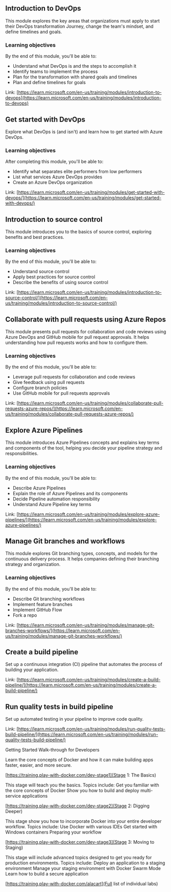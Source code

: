## Introduction to DevOps

This module explores the key areas that organizations must apply to start their DevOps transformation Journey, change the team's mindset, and define timelines and goals.

### Learning objectives

By the end of this module, you'll be able to:

- Understand what DevOps is and the steps to accomplish it
- Identify teams to implement the process
- Plan for the transformation with shared goals and timelines
- Plan and define timelines for goals

Link: [https://learn.microsoft.com/en-us/training/modules/introduction-to-devops](https://learn.microsoft.com/en-us/training/modules/introduction-to-devops)


## Get started with DevOps

Explore what DevOps is (and isn't) and learn how to get started with Azure DevOps.

### Learning objectives

After completing this module, you'll be able to:

- Identify what separates elite performers from low performers
- List what services Azure DevOps provides
- Create an Azure DevOps organization

Link: [https://learn.microsoft.com/en-us/training/modules/get-started-with-devops/](https://learn.microsoft.com/en-us/training/modules/get-started-with-devops/)


## Introduction to source control

This module introduces you to the basics of source control, exploring benefits and best practices.

### Learning objectives

By the end of this module, you'll be able to:

- Understand source control
- Apply best practices for source control
- Describe the benefits of using source control

Link: [https://learn.microsoft.com/en-us/training/modules/introduction-to-source-control/](https://learn.microsoft.com/en-us/training/modules/introduction-to-source-control/)


## Collaborate with pull requests using Azure Repos

This module presents pull requests for collaboration and code reviews using Azure DevOps and GitHub mobile for pull request approvals. It helps understanding how pull requests works and how to configure them.

### Learning objectives

By the end of this module, you'll be able to:

- Leverage pull requests for collaboration and code reviews
- Give feedback using pull requests
- Configure branch policies
- Use GitHub mobile for pull requests approvals

Link: [https://learn.microsoft.com/en-us/training/modules/collaborate-pull-requests-azure-repos/](https://learn.microsoft.com/en-us/training/modules/collaborate-pull-requests-azure-repos/)


## Explore Azure Pipelines

This module introduces Azure Pipelines concepts and explains key terms and components of the tool, helping you decide your pipeline strategy and responsibilities.

### Learning objectives

By the end of this module, you'll be able to:

- Describe Azure Pipelines
- Explain the role of Azure Pipelines and its components
- Decide Pipeline automation responsibility
- Understand Azure Pipeline key terms

Link: [https://learn.microsoft.com/en-us/training/modules/explore-azure-pipelines/](https://learn.microsoft.com/en-us/training/modules/explore-azure-pipelines/)


## Manage Git branches and workflows

This module explores Git branching types, concepts, and models for the continuous delivery process. It helps companies defining their branching strategy and organization.

### Learning objectives

By the end of this module, you'll be able to:

- Describe Git branching workflows
- Implement feature branches
- Implement GitHub Flow
- Fork a repo

Link: [https://learn.microsoft.com/en-us/training/modules/manage-git-branches-workflows/](https://learn.microsoft.com/en-us/training/modules/manage-git-branches-workflows/)


## Create a build pipeline

Set up a continuous integration (CI) pipeline that automates the process of building your application.

Link: [https://learn.microsoft.com/en-us/training/modules/create-a-build-pipeline/](https://learn.microsoft.com/en-us/training/modules/create-a-build-pipeline/)

## Run quality tests in build pipeline

Set up automated testing in your pipeline to improve code quality.

Link: [https://learn.microsoft.com/en-us/training/modules/run-quality-tests-build-pipeline/](https://learn.microsoft.com/en-us/training/modules/run-quality-tests-build-pipeline/)

Getting Started Walk-through for Developers

Learn the core concepts of Docker and how it can make building apps faster, easier, and more secure.

[https://training.play-with-docker.com/dev-stage1](Stage 1: The Basics)

This stage will teach you the basics. Topics include:
    Get you familiar with the core concepts of Docker
    Show you how to build and deploy multi-service applications

[https://training.play-with-docker.com/dev-stage2](Stage 2: Digging Deeper)

This stage show you how to incorporate Docker into your entire developer workflow. Topics include:
    Use Docker with various IDEs
    Get started with Windows containers
    Preparing your workflow

[https://training.play-with-docker.com/dev-stage3](Stage 3: Moving to Staging)

This stage will include advanced topics designed to get you ready for production environments. Topics include:
    Deploy an application to a staging environment
    Manage your staging environment with Docker Swarm Mode
    Learn how to build a secure application

[https://training.play-with-docker.com/alacart](Full list of individual labs)